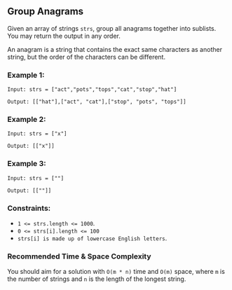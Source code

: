 ## Group Anagrams

Given an array of strings `strs`, group all anagrams together into sublists. You may return the output in any order.

An anagram is a string that contains the exact same characters as another string, but the order of the characters can be different.

### Example 1:

```
Input: strs = ["act","pots","tops","cat","stop","hat"]

Output: [["hat"],["act", "cat"],["stop", "pots", "tops"]]
```

### Example 2:

```
Input: strs = ["x"]

Output: [["x"]]
```

### Example 3:

```
Input: strs = [""]

Output: [[""]]
```

### Constraints:

- `1 <= strs.length <= 1000`.
- `0 <= strs[i].length <= 100`
- `strs[i] is made up of lowercase English letters`.

### Recommended Time & Space Complexity

You should aim for a solution with `O(m * n)` time and `O(m)` space, where `m` is the number of strings and `n` is the length of the longest string.